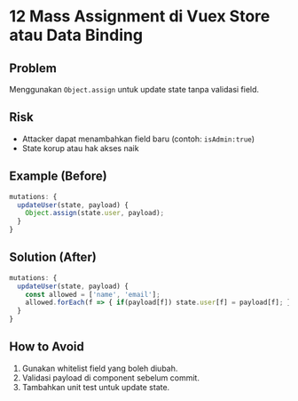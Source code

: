 # 12 Mass Assignment di Vuex Store atau Data Binding

## Problem
Menggunakan `Object.assign` untuk update state tanpa validasi field.

## Risk
- Attacker dapat menambahkan field baru (contoh: `isAdmin:true`)
- State korup atau hak akses naik

## Example (Before)
```javascript
mutations: {
  updateUser(state, payload) {
    Object.assign(state.user, payload);
  }
}
```

## Solution (After)
```javascript
mutations: {
  updateUser(state, payload) {
    const allowed = ['name', 'email'];
    allowed.forEach(f => { if(payload[f]) state.user[f] = payload[f]; });
  }
}
```

## How to Avoid
1. Gunakan whitelist field yang boleh diubah.
2. Validasi payload di component sebelum commit.
3. Tambahkan unit test untuk update state.
